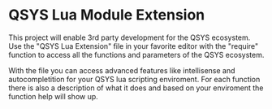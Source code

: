 # QSYS Lua Module Extension
 This project will enable 3rd party development for the QSYS ecosystem. Use the "QSYS Lua Extension" file in your favorite editor with the "require" function to access all the functions and parameters of the QSYS ecosystem.

 With the file you can access advanced features like intellisense and autocompletition for your QSYS lua scripting enviroment.
 For each function there is also a description of what it does and based on your enviroment the function help will show up.
